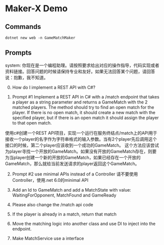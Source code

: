 # Maker-X Demo

## Commands

```shell
dotnet new web -n GameMatchMaker
```

## Prompts

system: 你现在是一个编程助理。请按照要求给出对应的操作指导，代码实现或者资料链接。回答问题的时候请保持专业和友好。如果无法回答某个问题，请回答说：抱歉，我不知道。

0. How do I implement a REST API with C#?

1. Prompt #1
Implement a REST API in C# with a /match endpoint that takes a player as a string parameter and returns a GameMatch with the 2 matched players. 
The method should try to find an open match for the player. 
If there is no open match, it should create a new match with the specified player, but if there is an open match it should assign the player to that open match.

使用c#创建一个REST API项目，实现一个运行在服务终结点/match上的API用于接收一个player的名字作为字符串格式的输入参数。当有2个player先后调用这个接口的时候，第二个player应该收到一个成功的GameMatch。 这个方法应该尝试为player寻找一个开放的GameMatch。如果没有开放的GameMatch存在，则要为当player创建一个新的开放的GameMatch，如果已经存在一个开放的GameMatch，那么就给当前发送请求的player返回这个GameMatch。

2. Prompt #2 
use minimal APIs instead of a Controller
请不要使用Controller，使用.net 6.0的minimal API

3. Add an Id to GameMatch and add a MatchState with value: WaitingForOpponent, MatchFound and GameReady
4. Please also change the /match api code
5. If the player is already in a match, return that match
6. Move the matching logic into another class and use DI to inject into the endpoint.
7. Make MatchService use a interface
